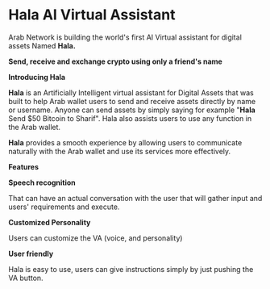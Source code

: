 # Hala AI Virtual Assistant

Arab Network is building the world's first AI Virtual assistant for digital assets Named **Hala.**

**Send, receive and exchange crypto using only a friend's name**&#x20;

**Introducing Hala**

**Hala** is an Artificially Intelligent virtual assistant for Digital Assets that was built to help Arab wallet users to send and receive assets directly by name or username. Anyone can send assets by simply saying for example "**Hala** Send $50 Bitcoin to Sharif". Hala also assists users to use any function in the Arab wallet.

**Hala** provides a smooth experience by allowing users to communicate naturally with the Arab wallet and use its services more effectively.

**Features**

**Speech recognition**&#x20;

That can have an actual conversation with the user that will gather input and users' requirements and execute.

**Customized Personality**

Users can customize the VA (voice, and personality)

**User friendly**

Hala is easy to use, users can give instructions simply by just pushing the VA button.&#x20;
